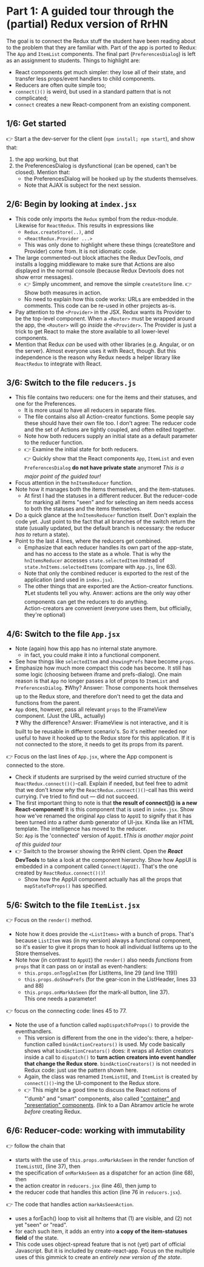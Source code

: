 # Part 1: A guided tour through the (partial) Redux version of RrHN

The goal is to connect the Redux stuff the student have been reading about to the problem that they are familiar with. Part of the app is ported to Redux: The `App` and `ItemList` components. The final part (`PreferencesDialog`) is left as an assignment to students.
Things to highlight are:

- React components get much simpler: they lose all of their state, and transfer less props/event handlers to child components.
- Reducers are often quite simple too;
- `connect()()` is weird, but used in a standard pattern that is not complicated;
- `connect` creates a new React-component from an existing component.

## 1/6: Get started

👉 Start a the dev-server for the client (`npm install; npm start`), and show that:

1. the app working, but that
2. the PreferencesDialog is dysfunctional (can be opened, can't be closed). Mention that:
   - the PreferencesDialog will be hooked up by the students themselves.
   - Note that AJAX is subject for the next session.

## 2/6: Begin by looking at `index.jsx`

- This code only imports the `Redux` symbol from the redux-module. Likewise for `ReactRedux`. This results in expressions like
  - `Redux.createStore(..)`, and
  - `<ReactRedux.Provider ...>`
  - This was only done to highlight where these things (createStore and Provider) come from. It is not idiomatic code.
- The large commented-out block attaches the Redux DevTools, _and_ installs a logging middleware to make sure that Actions are also displayed in the normal console (because Redux Devtools does not show error messages).
  - ​👉 Simply uncomment, and remove the simple `createStore` line.
    ​👉 Show both measures in action.
  - No need to explain how this code works: URLs are embedded in the comments. This code can be re-used in other projects as-is.
- Pay attention to the `<Provider>` in the JSX. Redux wants its Provider to be the top-level component. When a `<Router>` must be wrapped around the app, the `<Router>` will go _inside_ the `<Provider>`.
  The Provider is just a trick to get React to make the store available to all lower-level components.
- Mention that Redux _can_ be used with other libraries (e.g. Angular, or on the server). Almost everyone uses it with React, though. But this independence is the reason why Redux needs a helper library like `ReactRedux` to integrate with React.

## 3/6: Switch to the file `reducers.js`

- This file contains two reducers: one for the items and their statuses, and one for the Preferences.
  - It is more usual to have all reducers in separate files.
  - The file contains also all Action-creator functions. Some people say these should have their own file too. I don't agree: The reducer code and the set of Actions are tightly coupled, and often edited together.
  - Note how both reducers supply an initial state as a default parameter to the reducer function.
  - ​👉 Examine the initial state for both reducers.  
    ​👉 Quickly show that the React components `App`, `ItemList` and even `PreferencesDialog` **do not have private state** anymore❗️ _This is a major point of the guided tour!_
- Focus attention in the `hnItemsReducer` function.
- Note how it manages both the items themselves, and the item-statuses.
  - At first I had the statuses in a different reducer. But the reducer-code for marking all items "seen" and for selecting an item needs access to both the statuses and the items themselves.
- Do a quick glance at the `hnItemsReducer` function itself. Don't explain the code yet. Just point to the fact that all branches of the switch return the state (usually updated, but the default branch is necessary: the reducer _has to_ return a state).
- Point to the last 4 lines, where the reducers get combined.
  - Emphasize that each reducer handles its own part of the app-state, and has no access to the state as a whole. That is why the `hnItemsReducer` accesses `state.selectedItem` instead of `state.hnItems.selectedItems` (compare with `App.js`, line 63).
  - Note that only the combined reducer is exported to the rest of the application (and used in `index.jsx`).
  - The other things that are exported are the Action-creator functions.  
     ❓Let students tell you why. Answer: actions are the only way other components can get the reducers to do anything.  
    Action-creators are convenient (everyone uses them, but officially, they're optional)

## 4/6: Switch to the file `App.jsx`

- Note (again) how this app has no internal state anymore.
  - in fact, you could make it into a functional component.
- See how things like `selectedItem` and `showingPrefs` have become `props`.
- Emphasize how much more compact this code has become. It still has some logic (choosing between iframe and prefs-dialog). One main reason is that `App` no longer passes a lot of props to `ItemList` and `PreferencesDialog`. :question:Why? Answer: Those components hook themselves up to the Redux store, and therefore don't need to get the data and functions from the parent.
- `App` does, however, pass all relevant `props` to the IFrameView component. (Just the URL, actually)  
  ❓ Why the difference? Answer: IFrameView is not interactive, and it is built to be reusable in different scenario's. So it's neither needed nor useful to have it hooked up to the Redux store for this application. If it is not connected to the store, it needs to get its props from its parent.

​👉 Focus on the last lines of `App.jsx`, where the App component is connected to the store.

- Check if students are surprised by the weird curried structure of the `ReactRedux.connect()()`-call. Explain if needed, but feel free to admit that we don't know _why_ the `ReactRedux.connect()()`-call has this weird currying. I've tried to find out — did not succeed.
- The first important thing to note is that **the result of connect()() is a new React-component!** It is this component that is used in `index.jsx`. Show how we've renamed the original `App` class to `AppUI` to signify that it has been turned into a rather dumb generator of UI-jsx. Kinda like an HTML template. The intelligence has moved to the reducer.  
  So: `App` is the 'connected' version of `AppUI`. ❗️*This is another major point of this guided tour*
- ​👉 Switch to the browser showing the RrHN client. Open the **_React_ DevTools** to take a look at the component hierarchy. Show how AppUI is embedded in a component called `Connect(AppUI)`. That's the one created by `ReactRedux.connect()()`!
  - Show how the AppUI component actually has all the props that `mapStateToProps()` has specified.

## 5/6: Switch to the file `ItemList.jsx`

👉 Focus on the `render()` method.

- Note how it does provide the `<ListItems>` with a bunch of props. That's because `ListItem` was (in my version) always a functional component, so it's easier to give it props than to hook all individual listItems up to the Store themselves.
- Note how (in contrast to `AppUI`) the `render()` also needs _functions_ from `props` that it can pass on or install as event-handlers:
  - `this.props.onToggleItem` (for ListItems, line 29 (and line 119))
  - `this.props.doShowPrefs` (for the gear-icon in the ListHeader, lines 33 and 88)
  - `this.props.onMarkAsSeen` (for the mark-all button, line 37).  
    This one needs a parameter!

​👉 focus on the connecting code: lines 45 to 77.

- Note the use of a function called `mapDispatchToProps()` to provide the eventhandlers.
  - This version is different from the one in the video's: there, a helper-function called `bindActionCreators()` is used. My code basically shows what `bindActionCreators()` does: it wraps all Action creators inside a call to `dispatch()` to **turn action creators into event handler that change the Redux store**. `bindActionCreators()` is not needed in Redux code: just use the pattern shown here.
  - Again, the class was renamed `ItemListUI`, and `ItemList` is created by `connect()()`-ing the UI-component to the Redux store.
  - ​👉 This might be a good time to discuss the React notions of "'dumb" and "smart" components, also called ["container" and "presentation" components](https://medium.com/@dan_abramov/smart-and-dumb-components-7ca2f9a7c7d0#.2z5uuw7pt). (link to a Dan Abramov article he wrote _before_ creating Redux.

## 6/6: Reducer-code: working with immutability

​👉 follow the chain that

- starts with the use of `this.props.onMarkAsSeen` in the render function of `ItemListUI`, (line 37), then
- the specification of `onMarkAsSeen` as a dispatcher for an action (line 68), then
- the action creator in `reducers.jsx` (line 46), then jump to
- the reducer code that handles this action (line 76 in `reducers.jsx`).

​👉 The code that handles action `markAsSeenAction`.

- uses a forEach() loop to visit all hnItems that (1) are visible, and (2) not yet "seen" or "read".
- for each such item, it adds an entry into **a copy of the item-statuses field** of the state.
- This code uses object-spread feature that is not (yet) part of official Javascript. But it is included by create-react-app. Focus on the multiple uses of this gimmick to create an _entirely new version of the state_.
